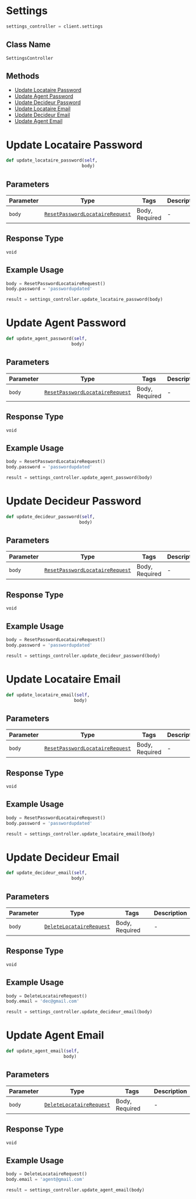 # Settings

```python
settings_controller = client.settings
```

## Class Name

`SettingsController`

## Methods

* [Update Locataire Password](../../doc/controllers/settings.md#update-locataire-password)
* [Update Agent Password](../../doc/controllers/settings.md#update-agent-password)
* [Update Decideur Password](../../doc/controllers/settings.md#update-decideur-password)
* [Update Locataire Email](../../doc/controllers/settings.md#update-locataire-email)
* [Update Decideur Email](../../doc/controllers/settings.md#update-decideur-email)
* [Update Agent Email](../../doc/controllers/settings.md#update-agent-email)


# Update Locataire Password

```python
def update_locataire_password(self,
                             body)
```

## Parameters

| Parameter | Type | Tags | Description |
|  --- | --- | --- | --- |
| `body` | [`ResetPasswordLocataireRequest`](../../doc/models/reset-password-locataire-request.md) | Body, Required | - |

## Response Type

`void`

## Example Usage

```python
body = ResetPasswordLocataireRequest()
body.password = 'passwordupdated'

result = settings_controller.update_locataire_password(body)
```


# Update Agent Password

```python
def update_agent_password(self,
                         body)
```

## Parameters

| Parameter | Type | Tags | Description |
|  --- | --- | --- | --- |
| `body` | [`ResetPasswordLocataireRequest`](../../doc/models/reset-password-locataire-request.md) | Body, Required | - |

## Response Type

`void`

## Example Usage

```python
body = ResetPasswordLocataireRequest()
body.password = 'passwordupdated'

result = settings_controller.update_agent_password(body)
```


# Update Decideur Password

```python
def update_decideur_password(self,
                            body)
```

## Parameters

| Parameter | Type | Tags | Description |
|  --- | --- | --- | --- |
| `body` | [`ResetPasswordLocataireRequest`](../../doc/models/reset-password-locataire-request.md) | Body, Required | - |

## Response Type

`void`

## Example Usage

```python
body = ResetPasswordLocataireRequest()
body.password = 'passwordupdated'

result = settings_controller.update_decideur_password(body)
```


# Update Locataire Email

```python
def update_locataire_email(self,
                          body)
```

## Parameters

| Parameter | Type | Tags | Description |
|  --- | --- | --- | --- |
| `body` | [`ResetPasswordLocataireRequest`](../../doc/models/reset-password-locataire-request.md) | Body, Required | - |

## Response Type

`void`

## Example Usage

```python
body = ResetPasswordLocataireRequest()
body.password = 'passwordupdated'

result = settings_controller.update_locataire_email(body)
```


# Update Decideur Email

```python
def update_decideur_email(self,
                         body)
```

## Parameters

| Parameter | Type | Tags | Description |
|  --- | --- | --- | --- |
| `body` | [`DeleteLocataireRequest`](../../doc/models/delete-locataire-request.md) | Body, Required | - |

## Response Type

`void`

## Example Usage

```python
body = DeleteLocataireRequest()
body.email = 'dec@gmail.com'

result = settings_controller.update_decideur_email(body)
```


# Update Agent Email

```python
def update_agent_email(self,
                      body)
```

## Parameters

| Parameter | Type | Tags | Description |
|  --- | --- | --- | --- |
| `body` | [`DeleteLocataireRequest`](../../doc/models/delete-locataire-request.md) | Body, Required | - |

## Response Type

`void`

## Example Usage

```python
body = DeleteLocataireRequest()
body.email = 'agent@gmail.com'

result = settings_controller.update_agent_email(body)
```

